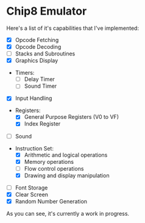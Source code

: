 # Chip8 Emulator

Here's a list of it's capabilities that I've implemented:

- [x] Opcode Fetching
- [x] Opcode Decoding
- [ ] Stacks and Subroutines
- [x] Graphics Display
- Timers:
    - [ ] Delay Timer
    - [ ] Sound Timer
- [x] Input Handling
- Registers:
    - [x] General Purpose Registers (V0 to VF)
    - [x] Index Register
- [ ] Sound
- Instruction Set:
    - [x] Arithmetic and logical operations
    - [x] Memory operations
    - [ ] Flow control operations
    - [x] Drawing and display manipulation
- [ ] Font Storage
- [x] Clear Screen
- [x] Random Number Generation

As you can see, it's currently a work in progress.
